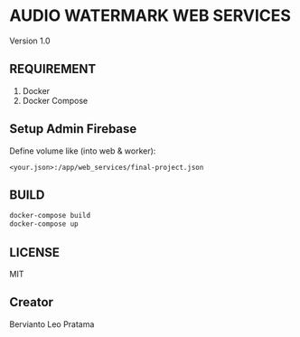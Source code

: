 # AUDIO WATERMARK WEB SERVICES

Version 1.0

## REQUIREMENT

1. Docker
2. Docker Compose

## Setup Admin Firebase

Define volume like (into web & worker):

`<your.json>:/app/web_services/final-project.json`

## BUILD

```bash
docker-compose build
docker-compose up
```

## LICENSE

MIT

## Creator

Bervianto Leo Pratama